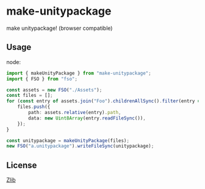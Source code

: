 # make-unitypackage

make unitypackage! (browser compatible)

## Usage

node:

```typescript
import { makeUnityPackage } from "make-unitypackage";
import { FSO } from "fso";

const assets = new FSO("./Assets");
const files = [];
for (const entry of assets.join("Foo").childrenAllSync().filter(entry => !entry.isDirectorySync())) {
    files.push({
        path: assets.relative(entry).path,
        data: new Uint8Array(entry.readFileSync()),
    });
}

const unitypackage = makeUnityPackage(files);
new FSO("a.unitypackage").writeFileSync(unitypackage);
```

## License

[Zlib](LICENSE)
